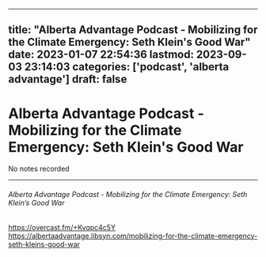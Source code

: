 
---
title: "Alberta Advantage Podcast - Mobilizing for the Climate Emergency: Seth Klein's Good War"
date: 2023-01-07 22:54:36
lastmod: 2023-09-03 23:14:03
categories: ['podcast', 'alberta advantage']
draft: false
---


# Alberta Advantage Podcast - Mobilizing for the Climate Emergency: Seth Klein's Good War

No notes recorded

- - -
###### Alberta Advantage Podcast - Mobilizing for the Climate Emergency: Seth Klein’s Good War

https://overcast.fm/+Kvqpc4c5Y  
https://albertaadvantage.libsyn.com/mobilizing-for-the-climate-emergency-seth-kleins-good-war

<!-- #public #podcast #alberta advantage# -->

<!-- {BearID:471EF85E-1FA5-4515-832B-62CB865BDE65-28016-00002D97DAE2C058} -->
